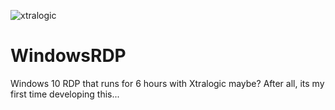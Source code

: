 ![xtralogic](https://github.com/user-attachments/assets/7bfcdeab-d27a-4175-8be2-de4effa624ae)
# WindowsRDP
Windows 10 RDP that runs for 6 hours with Xtralogic maybe? After all, its my first time developing this...
